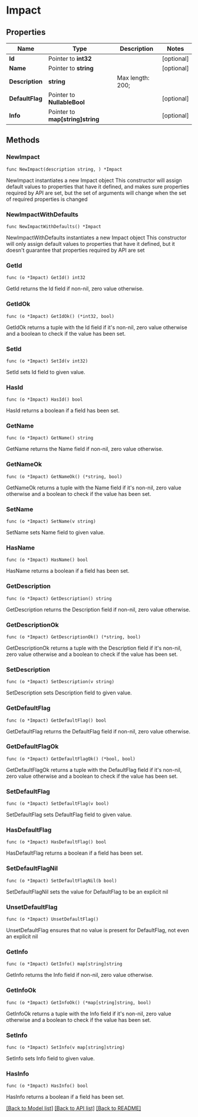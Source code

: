 # Impact

## Properties

Name | Type | Description | Notes
------------ | ------------- | ------------- | -------------
**Id** | Pointer to **int32** |  | [optional] 
**Name** | Pointer to **string** |  | [optional] 
**Description** | **string** |  Max length: 200; | 
**DefaultFlag** | Pointer to **NullableBool** |  | [optional] 
**Info** | Pointer to **map[string]string** |  | [optional] 

## Methods

### NewImpact

`func NewImpact(description string, ) *Impact`

NewImpact instantiates a new Impact object
This constructor will assign default values to properties that have it defined,
and makes sure properties required by API are set, but the set of arguments
will change when the set of required properties is changed

### NewImpactWithDefaults

`func NewImpactWithDefaults() *Impact`

NewImpactWithDefaults instantiates a new Impact object
This constructor will only assign default values to properties that have it defined,
but it doesn't guarantee that properties required by API are set

### GetId

`func (o *Impact) GetId() int32`

GetId returns the Id field if non-nil, zero value otherwise.

### GetIdOk

`func (o *Impact) GetIdOk() (*int32, bool)`

GetIdOk returns a tuple with the Id field if it's non-nil, zero value otherwise
and a boolean to check if the value has been set.

### SetId

`func (o *Impact) SetId(v int32)`

SetId sets Id field to given value.

### HasId

`func (o *Impact) HasId() bool`

HasId returns a boolean if a field has been set.

### GetName

`func (o *Impact) GetName() string`

GetName returns the Name field if non-nil, zero value otherwise.

### GetNameOk

`func (o *Impact) GetNameOk() (*string, bool)`

GetNameOk returns a tuple with the Name field if it's non-nil, zero value otherwise
and a boolean to check if the value has been set.

### SetName

`func (o *Impact) SetName(v string)`

SetName sets Name field to given value.

### HasName

`func (o *Impact) HasName() bool`

HasName returns a boolean if a field has been set.

### GetDescription

`func (o *Impact) GetDescription() string`

GetDescription returns the Description field if non-nil, zero value otherwise.

### GetDescriptionOk

`func (o *Impact) GetDescriptionOk() (*string, bool)`

GetDescriptionOk returns a tuple with the Description field if it's non-nil, zero value otherwise
and a boolean to check if the value has been set.

### SetDescription

`func (o *Impact) SetDescription(v string)`

SetDescription sets Description field to given value.


### GetDefaultFlag

`func (o *Impact) GetDefaultFlag() bool`

GetDefaultFlag returns the DefaultFlag field if non-nil, zero value otherwise.

### GetDefaultFlagOk

`func (o *Impact) GetDefaultFlagOk() (*bool, bool)`

GetDefaultFlagOk returns a tuple with the DefaultFlag field if it's non-nil, zero value otherwise
and a boolean to check if the value has been set.

### SetDefaultFlag

`func (o *Impact) SetDefaultFlag(v bool)`

SetDefaultFlag sets DefaultFlag field to given value.

### HasDefaultFlag

`func (o *Impact) HasDefaultFlag() bool`

HasDefaultFlag returns a boolean if a field has been set.

### SetDefaultFlagNil

`func (o *Impact) SetDefaultFlagNil(b bool)`

 SetDefaultFlagNil sets the value for DefaultFlag to be an explicit nil

### UnsetDefaultFlag
`func (o *Impact) UnsetDefaultFlag()`

UnsetDefaultFlag ensures that no value is present for DefaultFlag, not even an explicit nil
### GetInfo

`func (o *Impact) GetInfo() map[string]string`

GetInfo returns the Info field if non-nil, zero value otherwise.

### GetInfoOk

`func (o *Impact) GetInfoOk() (*map[string]string, bool)`

GetInfoOk returns a tuple with the Info field if it's non-nil, zero value otherwise
and a boolean to check if the value has been set.

### SetInfo

`func (o *Impact) SetInfo(v map[string]string)`

SetInfo sets Info field to given value.

### HasInfo

`func (o *Impact) HasInfo() bool`

HasInfo returns a boolean if a field has been set.


[[Back to Model list]](../README.md#documentation-for-models) [[Back to API list]](../README.md#documentation-for-api-endpoints) [[Back to README]](../README.md)


